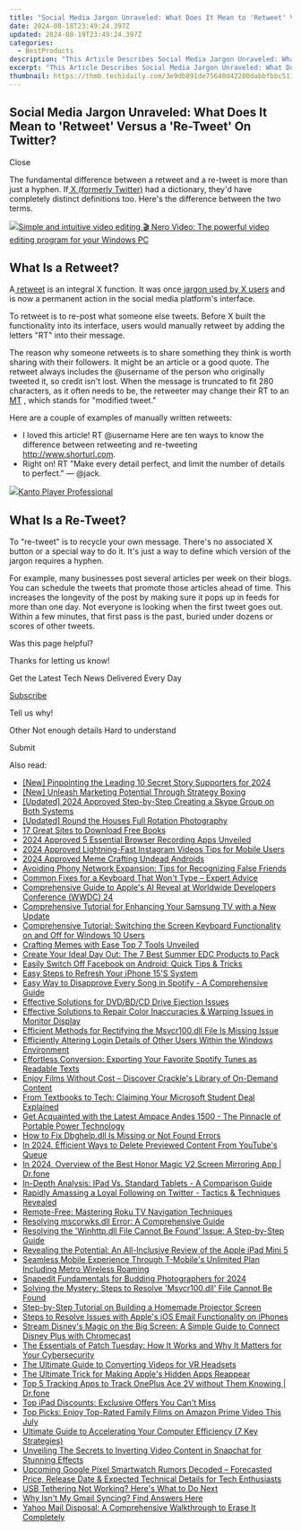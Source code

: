 ```yaml
---
title: "Social Media Jargon Unraveled: What Does It Mean to 'Retweet' Versus a 'Re-Tweet' On Twitter?"
date: 2024-08-18T23:49:24.397Z
updated: 2024-08-19T23:49:24.397Z
categories:
  - BestProducts
description: "This Article Describes Social Media Jargon Unraveled: What Does It Mean to 'Retweet' Versus a 'Re-Tweet' On Twitter?"
excerpt: "This Article Describes Social Media Jargon Unraveled: What Does It Mean to 'Retweet' Versus a 'Re-Tweet' On Twitter?"
thumbnail: https://thmb.techidaily.com/3e9db891de75640d42280dabbfbbc511c64f55b10c2c6cccea4046ea3f8adbe3.jpg
---
```


## Social Media Jargon Unraveled: What Does It Mean to 'Retweet' Versus a 'Re-Tweet' On Twitter?

Close 

 The fundamental difference between a retweet and a re-tweet is more than just a hyphen. If[ X (formerly Twitter)](https://www.lifewire.com/what-exactly-is-twitter-2483331) had a dictionary, they'd have completely distinct definitions too. Here's the difference between the two terms.

<!-- affiliate ads begin -->
<a href="https://store.nero.com/order/checkout.php?PRODS=42296685&QTY=1&AFFILIATE=108875&CART=1"><img src="http://cdnwww.nero.com/nero-com-wAssets/img/banners/2022/video-pp/ScreenshotSlider/Nero-Video-Advanced-editing.JPG" border="0">Simple and intuitive video editing
🎬 Nero Video:
The powerful video editing program for your Windows PC</a>
<!-- affiliate ads end -->
## What Is a Retweet? 

 A[ retweet](https://www.lifewire.com/what-is-a-retweet-on-twitter-3486593) is an integral X function. It was once[ jargon used by X users](https://www.lifewire.com/twitter-slang-and-key-terms-explained-2655399) and is now a permanent action in the social media platform's interface.

 To retweet is to re-post what someone else tweets. Before X built the functionality into its interface, users would manually retweet by adding the letters "RT" into their message.

 The reason why someone retweets is to share something they think is worth sharing with their followers. It might be an article or a good quote. The retweet always includes the @username of the person who originally tweeted it, so credit isn't lost. When the message is truncated to fit 280 characters, as it often needs to be, the retweeter may change their RT to an[ MT](https://www.liveabout.com/what-does-mt-mean-on-twitter-3486091) , which stands for "modified tweet."

 Here are a couple of examples of manually written retweets:

* I loved this article! RT @username Here are ten ways to know the difference between retweeting and re-tweeting http://www.shorturl.com.
* Right on! RT "Make every detail perfect, and limit the number of details to perfect." — @jack.

<!-- affiliate ads begin -->
<a href="https://secure.2checkout.com/order/checkout.php?PRODS=4742929&QTY=1&AFFILIATE=108875&CART=1"><img src="https://secure.avangate.com/images/merchant/e09fdffe648a30658a9657bbed7b2388/products/boxshot(2).png" border="0">Kanto Player Professional</a>
<!-- affiliate ads end -->
## What Is a Re-Tweet? 

 To "re-tweet" is to recycle your own message. There's no associated X button or a special way to do it. It's just a way to define which version of the jargon requires a hyphen.

 For example, many businesses post several articles per week on their blogs. You can schedule the tweets that promote those articles ahead of time. This increases the longevity of the post by making sure it pops up in feeds for more than one day. Not everyone is looking when the first tweet goes out. Within a few minutes, that first pass is the past, buried under dozens or scores of other tweets.

Was this page helpful?

Thanks for letting us know!

 Get the Latest Tech News Delivered Every Day

[ Subscribe ](https://www.lifewire.com/#) 

Tell us why!

 Other  Not enough details  Hard to understand 

 Submit 

<ins class="adsbygoogle"
     style="display:block"
     data-ad-format="autorelaxed"
     data-ad-client="ca-pub-7571918770474297"
     data-ad-slot="1223367746"></ins>



<ins class="adsbygoogle"
     style="display:block"
     data-ad-client="ca-pub-7571918770474297"
     data-ad-slot="8358498916"
     data-ad-format="auto"
     data-full-width-responsive="true"></ins>

<span class="atpl-alsoreadstyle">Also read:</span>
<div><ul>
<li><a href="https://instagram-video-recordings.techidaily.com/new-pinpointing-the-leading-10-secret-story-supporters-for-2024/"><u>[New] Pinpointing the Leading 10 Secret Story Supporters for 2024</u></a></li>
<li><a href="https://some-approaches.techidaily.com/new-unleash-marketing-potential-through-strategy-boxing/"><u>[New] Unleash Marketing Potential Through Strategy Boxing</u></a></li>
<li><a href="https://video-screen-grab.techidaily.com/updated-2024-approved-step-by-step-creating-a-skype-group-on-both-systems/"><u>[Updated] 2024 Approved  Step-by-Step  Creating a Skype Group on Both Systems</u></a></li>
<li><a href="https://extra-skills.techidaily.com/updated-round-the-houses-full-rotation-photography/"><u>[Updated] Round the Houses  Full Rotation Photography</u></a></li>
<li><a href="https://tech-renaissance.techidaily.com/17-great-sites-to-download-free-books/"><u>17 Great Sites to Download Free Books</u></a></li>
<li><a href="https://screen-recording.techidaily.com/2024-approved-5-essential-browser-recording-apps-unveiled/"><u>2024 Approved  5 Essential Browser Recording Apps Unveiled</u></a></li>
<li><a href="https://instagram-clips.techidaily.com/2024-approved-lightning-fast-instagram-videos-tips-for-mobile-users/"><u>2024 Approved  Lightning-Fast Instagram Videos  Tips for Mobile Users</u></a></li>
<li><a href="https://extra-skills.techidaily.com/2024-approved-meme-crafting-undead-androids/"><u>2024 Approved  Meme Crafting Undead Androids</u></a></li>
<li><a href="https://tech-renaissance.techidaily.com/avoiding-phony-network-expansion-tips-for-recognizing-false-friends/"><u>Avoiding Phony Network Expansion: Tips for Recognizing False Friends</u></a></li>
<li><a href="https://tech-renaissance.techidaily.com/common-fixes-for-a-keyboard-that-wont-type-expert-advice/"><u>Common Fixes for a Keyboard That Won't Type – Expert Advice</u></a></li>
<li><a href="https://tech-haven.techidaily.com/comprehensive-guide-to-apples-ai-reveal-at-worldwide-developers-conference-wwdc-24/"><u>Comprehensive Guide to Apple's AI Reveal at Worldwide Developers Conference (WWDC) 24</u></a></li>
<li><a href="https://tech-renaissance.techidaily.com/comprehensive-tutorial-for-enhancing-your-samsung-tv-with-a-new-update/"><u>Comprehensive Tutorial for Enhancing Your Samsung TV with a New Update</u></a></li>
<li><a href="https://tech-renaissance.techidaily.com/comprehensive-tutorial-switching-the-screen-keyboard-functionality-on-and-off-for-windows-10-users/"><u>Comprehensive Tutorial: Switching the Screen Keyboard Functionality on and Off for Windows 10 Users</u></a></li>
<li><a href="https://fox-http.techidaily.com/crafting-memes-with-ease-top-7-tools-unveiled/"><u>Crafting Memes with Ease  Top 7 Tools Unveiled</u></a></li>
<li><a href="https://tech-renaissance.techidaily.com/create-your-ideal-day-out-the-7-best-summer-edc-products-to-pack/"><u>Create Your Ideal Day Out: The 7 Best Summer EDC Products to Pack</u></a></li>
<li><a href="https://tech-renaissance.techidaily.com/easily-switch-off-facebook-on-android-quick-tips-and-tricks/"><u>Easily Switch Off Facebook on Android: Quick Tips & Tricks</u></a></li>
<li><a href="https://tech-renaissance.techidaily.com/easy-steps-to-refresh-your-iphone-15s-system/"><u>Easy Steps to Refresh Your iPhone 15'S System</u></a></li>
<li><a href="https://tech-renaissance.techidaily.com/easy-way-to-disapprove-every-song-in-spotify-a-comprehensive-guide/"><u>Easy Way to Disapprove Every Song in Spotify - A Comprehensive Guide</u></a></li>
<li><a href="https://tech-renaissance.techidaily.com/effective-solutions-for-dvdbdcd-drive-ejection-issues/"><u>Effective Solutions for DVD/BD/CD Drive Ejection Issues</u></a></li>
<li><a href="https://tech-renaissance.techidaily.com/effective-solutions-to-repair-color-inaccuracies-and-warping-issues-in-monitor-display/"><u>Effective Solutions to Repair Color Inaccuracies & Warping Issues in Monitor Display</u></a></li>
<li><a href="https://tech-renaissance.techidaily.com/efficient-methods-for-rectifying-the-msvcr100dll-file-is-missing-issue/"><u>Efficient Methods for Rectifying the Msvcr100.dll File Is Missing Issue</u></a></li>
<li><a href="https://tech-renaissance.techidaily.com/efficiently-altering-login-details-of-other-users-within-the-windows-environment/"><u>Efficiently Altering Login Details of Other Users Within the Windows Environment</u></a></li>
<li><a href="https://tech-renaissance.techidaily.com/effortless-conversion-exporting-your-favorite-spotify-tunes-as-readable-texts/"><u>Effortless Conversion: Exporting Your Favorite Spotify Tunes as Readable Texts</u></a></li>
<li><a href="https://tech-renaissance.techidaily.com/enjoy-films-without-cost-discover-crackles-library-of-on-demand-content/"><u>Enjoy Films Without Cost – Discover Crackle's Library of On-Demand Content</u></a></li>
<li><a href="https://tech-renaissance.techidaily.com/from-textbooks-to-tech-claiming-your-microsoft-student-deal-explained/"><u>From Textbooks to Tech: Claiming Your Microsoft Student Deal Explained</u></a></li>
<li><a href="https://buynow-tips.techidaily.com/get-acquainted-with-the-latest-ampace-andes-1500-the-pinnacle-of-portable-power-technology/"><u>Get Acquainted with the Latest Ampace Andes 1500 - The Pinnacle of Portable Power Technology</u></a></li>
<li><a href="https://tech-renaissance.techidaily.com/how-to-fix-dbghelpdll-is-missing-or-not-found-errors/"><u>How to Fix Dbghelp.dll Is Missing or Not Found Errors</u></a></li>
<li><a href="https://youtube-sure.techidaily.com/24-efficient-ways-to-delete-previewed-content-from-youtubes-queue/"><u>In 2024, Efficient Ways to Delete Previewed Content From YouTube's Queue</u></a></li>
<li><a href="https://screen-mirror.techidaily.com/in-2024-overview-of-the-best-honor-magic-v2-screen-mirroring-app-drfone-by-drfone-android/"><u>In 2024, Overview of the Best Honor Magic V2 Screen Mirroring App | Dr.fone</u></a></li>
<li><a href="https://tech-renaissance.techidaily.com/in-depth-analysis-ipad-vs-standard-tablets-a-comparison-guide/"><u>In-Depth Analysis: IPad Vs. Standard Tablets - A Comparison Guide</u></a></li>
<li><a href="https://tech-renaissance.techidaily.com/rapidly-amassing-a-loyal-following-on-twitter-tactics-and-techniques-revealed/"><u>Rapidly Amassing a Loyal Following on Twitter - Tactics & Techniques Revealed</u></a></li>
<li><a href="https://tech-renaissance.techidaily.com/remote-free-mastering-roku-tv-navigation-techniques/"><u>Remote-Free: Mastering Roku TV Navigation Techniques</u></a></li>
<li><a href="https://tech-renaissance.techidaily.com/resolving-mscorwksdll-error-a-comprehensive-guide/"><u>Resolving mscorwks.dll Error: A Comprehensive Guide</u></a></li>
<li><a href="https://tech-renaissance.techidaily.com/resolving-the-winhttpdll-file-cannot-be-found-issue-a-step-by-step-guide/"><u>Resolving the 'Winhttp.dll File Cannot Be Found' Issue: A Step-by-Step Guide</u></a></li>
<li><a href="https://buynow-marvelous.techidaily.com/revealing-the-potential-an-all-inclusive-review-of-the-apple-ipad-mini-(span)5(span)/"><u>Revealing the Potential: An All-Inclusive Review of the Apple iPad Mini <Span>5</Span></u></a></li>
<li><a href="https://tech-renaissance.techidaily.com/seamless-mobile-experience-through-t-mobiles-unlimited-plan-including-metro-wireless-roaming/"><u>Seamless Mobile Experience Through T-Mobile's Unlimited Plan Including Metro Wireless Roaming</u></a></li>
<li><a href="https://article-posts.techidaily.com/snapedit-fundamentals-for-budding-photographers-for-2024/"><u>Snapedit Fundamentals for Budding Photographers for 2024</u></a></li>
<li><a href="https://tech-renaissance.techidaily.com/solving-the-mystery-steps-to-resolve-msvcr100dll-file-cannot-be-found/"><u>Solving the Mystery: Steps to Resolve 'Msvcr100.dll' File Cannot Be Found</u></a></li>
<li><a href="https://tech-renaissance.techidaily.com/step-by-step-tutorial-on-building-a-homemade-projector-screen/"><u>Step-by-Step Tutorial on Building a Homemade Projector Screen</u></a></li>
<li><a href="https://tech-renaissance.techidaily.com/steps-to-resolve-issues-with-apples-ios-email-functionality-on-iphones/"><u>Steps to Resolve Issues with Apple's iOS Email Functionality on iPhones</u></a></li>
<li><a href="https://tech-renaissance.techidaily.com/stream-disneys-magic-on-the-big-screen-a-simple-guide-to-connect-disney-plus-with-chromecast/"><u>Stream Disney's Magic on the Big Screen: A Simple Guide to Connect Disney Plus with Chromecast</u></a></li>
<li><a href="https://tech-renaissance.techidaily.com/the-essentials-of-patch-tuesday-how-it-works-and-why-it-matters-for-your-cybersecurity/"><u>The Essentials of Patch Tuesday: How It Works and Why It Matters for Your Cybersecurity</u></a></li>
<li><a href="https://video-creation-software.techidaily.com/the-ultimate-guide-to-converting-videos-for-vr-headsets/"><u>The Ultimate Guide to Converting Videos for VR Headsets</u></a></li>
<li><a href="https://tech-renaissance.techidaily.com/the-ultimate-trick-for-making-apples-hidden-apps-reappear/"><u>The Ultimate Trick for Making Apple's Hidden Apps Reappear</u></a></li>
<li><a href="https://android-location-track.techidaily.com/top-5-tracking-apps-to-track-oneplus-ace-2v-without-them-knowing-drfone-by-drfone-virtual-android/"><u>Top 5 Tracking Apps to Track OnePlus Ace 2V without Them Knowing | Dr.fone</u></a></li>
<li><a href="https://tech-renaissance.techidaily.com/top-ipad-discounts-exclusive-offers-you-cant-miss/"><u>Top iPad Discounts: Exclusive Offers You Can't Miss</u></a></li>
<li><a href="https://tech-renaissance.techidaily.com/top-picks-enjoy-top-rated-family-films-on-amazon-prime-video-this-july/"><u>Top Picks: Enjoy Top-Rated Family Films on Amazon Prime Video This July</u></a></li>
<li><a href="https://tech-renaissance.techidaily.com/ultimate-guide-to-accelerating-your-computer-efficiency-7-key-strategies/"><u>Ultimate Guide to Accelerating Your Computer Efficiency (7 Key Strategies)</u></a></li>
<li><a href="https://tech-renaissance.techidaily.com/unveiling-the-secrets-to-inverting-video-content-in-snapchat-for-stunning-effects/"><u>Unveiling The Secrets to Inverting Video Content in Snapchat for Stunning Effects</u></a></li>
<li><a href="https://tech-renaissance.techidaily.com/upcoming-google-pixel-smartwatch-rumors-decoded-forecasted-price-release-date-and-expected-technical-details-for-tech-enthusiasts/"><u>Upcoming Google Pixel Smartwatch Rumors Decoded – Forecasted Price, Release Date & Expected Technical Details for Tech Enthusiasts</u></a></li>
<li><a href="https://tech-renaissance.techidaily.com/usb-tethering-not-working-heres-what-to-do-next/"><u>USB Tethering Not Working? Here's What to Do Next</u></a></li>
<li><a href="https://tech-renaissance.techidaily.com/why-isnt-my-gmail-syncing-find-answers-here/"><u>Why Isn't My Gmail Syncing? Find Answers Here</u></a></li>
<li><a href="https://tech-renaissance.techidaily.com/yahoo-mail-disposal-a-comprehensive-walkthrough-to-erase-it-completely/"><u>Yahoo Mail Disposal: A Comprehensive Walkthrough to Erase It Completely</u></a></li>
</ul></div>

